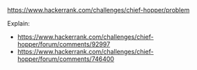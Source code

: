 https://www.hackerrank.com/challenges/chief-hopper/problem

Explain:

- https://www.hackerrank.com/challenges/chief-hopper/forum/comments/92997
- https://www.hackerrank.com/challenges/chief-hopper/forum/comments/746400
